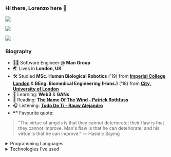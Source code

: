 ### Hi there, Lorenzo here 👋

<!-- 

[![Lorenzo Bulosan Github](https://github-readme-stats.vercel.app/api?username=lorenzo-bulosan&count_private=true&show_icons=true)]
(https://github.com/anuraghazra/github-readme-stats)

-->


<!-- another option of stats but same as above
<p align="left">
  <img src="https://github-profile-summary-cards.vercel.app/api/cards/profile-details?username=lorenzo-bulosan&count_private=true&show_icons=true"/>
</p>
-->

<p align="left">
 
<img src="https://github-profile-summary-cards.vercel.app/api/cards/repos-per-language?username=lorenzo-bulosan&count_private=true&title_color=0891b2&text_color=ffffff&icon_color=0891b2&bg_color=000000&hide_border=true&show_icons=true"/>
  
<a href="http://www.github.com/lorenzo-bulosan"><img src="https://github-readme-stats.vercel.app/api?username=lorenzo-bulosan&show_icons=true&hide=&count_private=true&title_color=0891b2&text_color=ffffff&icon_color=0891b2&bg_color=000000&hide_border=true&show_icons=true" /></a>

<a href="http://www.github.com/lorenzo-bulosan"><img src="https://github-readme-streak-stats.herokuapp.com/?user=lorenzo-bulosan&stroke=ffffff&background=000000&ring=0891b2&fire=0891b2&currStreakNum=ffffff&currStreakLabel=0891b2&sideNums=ffffff&sideLabels=ffffff&dates=ffffff&hide_border=true" /></a>
  
 </p>

### Biography  

- 👨‍💻 Software Engineer @ **Man Group**
- 🌏 Lives in **London, UK**
- 🛠 Studied **MSc. Human Biological Robotics** ('19) from **[Imperial College London](https://www.imperial.ac.uk/study/pg/bioengineering/human-and-biological-robotics-msc/)** 
& **BEng. Biomedical Engineering (Hons.)** ('18) from **[City, University of London](https://www.city.ac.uk/prospective-students/courses/undergraduate/biomedical-engineering)**
- 🧠 Learning: **Web3** & **GANs**
- 📖 Reading: **[The Name Of The Wind - Patrick Rothfuss](https://www.goodreads.com/book/show/186074.The_Name_of_the_Wind)**
- 🎧 Listening: **[Todo De Ti - Rauw Alejandro](https://www.youtube.com/watch?v=Tr5bEXN6mvE)**
- ❝❞ Favourite quote:
> "The virtue of angels is that they cannot deteriorate; their flaw is that they cannot improve. 
Man's flaw is that he can deteriorate; and his virtue is that he can improve." ― Hasidic Saying

<details>

<summary>Programming Languages</summary>  

<img width="10%" src="https://cdn.worldvectorlogo.com/logos/c--4.svg">
<img width="20%" src="https://cdn.worldvectorlogo.com/logos/microsoft-sql-server-1.svg">
<img width="10%" src="https://cdn.worldvectorlogo.com/logos/html-1.svg">
<img width="10%" src="https://cdn.worldvectorlogo.com/logos/python-4.svg">
<img width="10%" src="https://cdn.worldvectorlogo.com/logos/c-1.svg">
<img width="30%" src="https://1000logos.net/wp-content/uploads/2021/04/MATLAB-logo-500x281.png">

</details> 

<details>

<summary>Technologies I've used</summary>  
  
<br/><p>For Full Stack Web Applications</p>
<img width="10%" src="https://www.vectorlogo.zone/logos/microsoft_azure/microsoft_azure-ar21.svg">
<img width="10%" src="https://adamtheautomator.com/wp-content/uploads/2020/01/azure-pipelines.png">
<img width="10%" src="https://upload.wikimedia.org/wikipedia/commons/thumb/9/9f/Selenium_logo.svg/2560px-Selenium_logo.svg.png">
<img width="10%" src="https://upload.wikimedia.org/wikipedia/commons/b/b8/Nunit_logo_250.png">
  
<br/><p>For Mobile Development</p>
<img width="10%" src="https://msarrafi.com/img/skills/react-native.png">
<img width="10%" src="https://www.vectorlogo.zone/logos/firebase/firebase-ar21.svg">
  
<br/><p>For Machine Learning</p>
<img width="10%" src="https://www.vectorlogo.zone/logos/jupyter/jupyter-ar21.svg">
<img width="10%" src="https://www.vectorlogo.zone/logos/tensorflow/tensorflow-ar21.svg">
  
<br/><p>For Microcontrollers</p>
<img width="10%" src="https://www.vectorlogo.zone/logos/arduino/arduino-official.svg">
<img width="10%" src="https://seeklogo.com/images/M/mplab-x-ide-logo-B1D898D52B-seeklogo.com.png">
  
<br/><p>For Game Development</p>
<img width="7%" src="https://cdn.worldvectorlogo.com/logos/unity-69.svg">
  
<br/><p>Other Technologies</p>
<img width="10%" src="https://1000logos.net/wp-content/uploads/2021/05/Trello-logo.png">
<img width="10%" src="https://www.vectorlogo.zone/logos/git-scm/git-scm-ar21.svg">
<img width="10%" src="https://www.midshiretelecom.co.uk/wp-content/uploads/2021/09/Microsoft-Teams-Emblem-300x169.png">
  
</details> 
